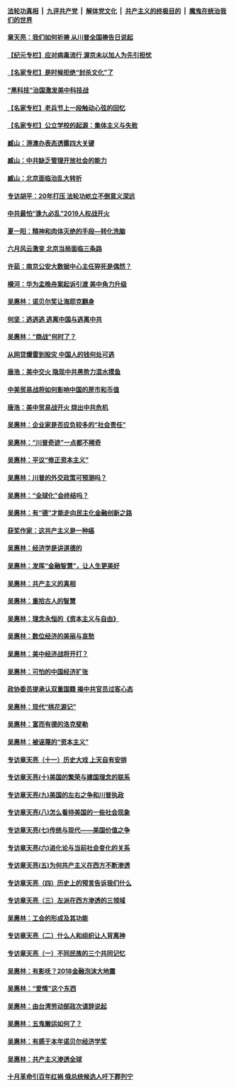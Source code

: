 ####  [法轮功真相](../../../../basic/blob/master/README.md?t=07051902) &nbsp;|&nbsp; [九评共产党](../../../../9ping.md/blob/master/README.md?t=07051902) &nbsp;|&nbsp; [解体党文化](../../../../jtdwh.md/blob/master/README.md?t=07051902)  &nbsp;|&nbsp; [共产主义的终极目的](../../../../gczydzjmd.md/blob/master/README.md?t=07051902) &nbsp;|&nbsp; [魔鬼在统治我们的世界](../../../../mgztzwmdsj.md/blob/master/README.md?t=07051902) 

#### [章天亮：我们如何祈祷 从川普全国祷告日说起](../pages/nsc423/n11944627.md?t=07051902) 

#### [【纪元专栏】应对病毒流行 渥京未以加人为先引担忧](../pages/nsc423/n11875714.md?t=07051902) 

#### [【名家专栏】是时候拒绝“封杀文化”了](../pages/nsc423/n11814093.md?t=07051902) 

#### [“黑科技”治国激发美中科技战](../pages/nsc423/n11638056.md?t=07051902) 

#### [【名家专栏】老兵节上一段触动心弦的回忆](../pages/nsc423/n11646016.md?t=07051902) 

#### [【名家专栏】公立学校的起源：集体主义与失败](../pages/nsc423/n11601833.md?t=07051902) 

#### [臧山：港澳办表态透露四大关键](../pages/nsc423/n11421628.md?t=07051902) 

#### [臧山：中共缺乏管理开放社会的能力](../pages/nsc423/n11407457.md?t=07051902) 

#### [臧山：北京面临治乱大转折](../pages/nsc423/n11406895.md?t=07051902) 

#### [专访胡平：20年打压 法轮功屹立不倒意义深远](../pages/nsc423/n11398800.md?t=07051902) 

#### [中共最怕“逢九必乱”2019人权战开火](../pages/nsc423/n11385248.md?t=07051902) 

#### [夏一阳：精神和肉体灭绝的手段—转化洗脑](../pages/nsc423/n11368250.md?t=07051902) 

#### [六月风云激变 北京当局面临三条路](../pages/nsc423/n11313668.md?t=07051902) 

#### [许茹：南京公安大数据中心主任猝死是偶然？](../pages/nsc423/n11064744.md?t=07051902) 

#### [横河：华为孟晚舟案起诉引渡 美中角力升级](../pages/nsc423/n11027230.md?t=07051902) 

#### [吴惠林：诺贝尔奖让海耶克翻身](../pages/nsc423/n10890049.md?t=07051902) 

#### [何坚：逃逃逃 逃离中国与逃离中共](../pages/nsc423/n10592891.md?t=07051902) 

#### [吴惠林：“商战”何时了？](../pages/nsc423/n10573558.md?t=07051902) 

#### [从网贷爆雷到股灾 中国人的钱何处可逃](../pages/nsc423/n10572800.md?t=07051902) 

#### [唐浩：美中交火 隐现中共黑势力混水摸鱼](../pages/nsc423/n10544040.md?t=07051902) 

#### [中美贸易战将如何影响中国的房市和币值](../pages/nsc423/n10543697.md?t=07051902) 

#### [唐浩：美中贸易战开火 烧出中共危机](../pages/nsc423/n10540126.md?t=07051902) 

#### [吴惠林：企业家是否应负较多的“社会责任”](../pages/nsc423/n10535022.md?t=07051902) 

#### [吴惠林：“川普奇迹”一点都不稀奇](../pages/nsc423/n10512808.md?t=07051902) 

#### [吴惠林：平议“修正资本主义”](../pages/nsc423/n10495724.md?t=07051902) 

#### [吴惠林：川普的外交政策可预测吗？](../pages/nsc423/n10462387.md?t=07051902) 

#### [吴惠林：“全球化”会终结吗？](../pages/nsc423/n10452838.md?t=07051902) 

#### [吴惠林：有“德”才能走向民主化金融创新之路](../pages/nsc423/n10432292.md?t=07051902) 

#### [获奖作家：这共产主义是一种癌](../pages/nsc423/n10431541.md?t=07051902) 

#### [吴惠林：经济学是讲道德的](../pages/nsc423/n10398014.md?t=07051902) 

#### [吴惠林：发挥“金融智慧”，让人生更美好](../pages/nsc423/n10375019.md?t=07051902) 

#### [吴惠林：共产主义的真相](../pages/nsc423/n10351394.md?t=07051902) 

#### [吴惠林：重拾古人的智慧](../pages/nsc423/n10337691.md?t=07051902) 

#### [吴惠林：理念永恒的《资本主义与自由》](../pages/nsc423/n10316274.md?t=07051902) 

#### [吴惠林：数位经济的美丽与哀愁](../pages/nsc423/n10292946.md?t=07051902) 

#### [吴惠林：美中经济战将开打？](../pages/nsc423/n10258825.md?t=07051902) 

#### [吴惠林：可怕的中国经济扩张](../pages/nsc423/n10219147.md?t=07051902) 

#### [政协委员提承认双重国籍 揭中共官员过客心态](../pages/nsc423/n10208809.md?t=07051902) 

#### [吴惠林：现代“桃花源记”](../pages/nsc423/n10185234.md?t=07051902) 

#### [吴惠林：富而有德的洛克斐勒](../pages/nsc423/n10142264.md?t=07051902) 

#### [吴惠林：被诬蔑的“资本主义”](../pages/nsc423/n10124816.md?t=07051902) 

#### [专访章天亮（十一）历史大戏 上天自有安排](../pages/nsc423/n10094905.md?t=07051902) 

#### [专访章天亮(十)美国的繁荣与建国理念的联系](../pages/nsc423/n10094899.md?t=07051902) 

#### [专访章天亮(九)美国的左右之争和川普执政](../pages/nsc423/n10094889.md?t=07051902) 

#### [专访章天亮(八)怎么看待美国的一些社会现象](../pages/nsc423/n10094857.md?t=07051902) 

#### [专访章天亮(七)传统与现代——美国价值之争](../pages/nsc423/n10093140.md?t=07051902) 

#### [专访章天亮(六)进化论与当前社会变化的关系](../pages/nsc423/n10092036.md?t=07051902) 

#### [专访章天亮(五)为何共产主义在西方不断渗透](../pages/nsc423/n10083620.md?t=07051902) 

#### [专访章天亮（四）历史上的预言告诉我们什么](../pages/nsc423/n10083606.md?t=07051902) 

#### [专访章天亮（三）左派在西方渗透的三领域](../pages/nsc423/n10081115.md?t=07051902) 

#### [吴惠林：工会的形成及其功能](../pages/nsc423/n10080633.md?t=07051902) 

#### [专访章天亮（二）什么人和组织让人背离神](../pages/nsc423/n10076637.md?t=07051902) 

#### [专访章天亮（一）不同民族的三个共同记忆](../pages/nsc423/n10074188.md?t=07051902) 

#### [吴惠林：有影呒？2018金融泡沫大地震](../pages/nsc423/n10040534.md?t=07051902) 

#### [吴惠林：“爱情”这个东西](../pages/nsc423/n10019423.md?t=07051902) 

#### [吴惠林：由台湾劳动部政次请辞说起](../pages/nsc423/n9979679.md?t=07051902) 

#### [吴惠林：五鬼搬运如何了？](../pages/nsc423/n9925338.md?t=07051902) 

#### [吴惠林：有感于本年诺贝尔经济学奖](../pages/nsc423/n9871883.md?t=07051902) 

#### [吴惠林：共产主义渗透全球](../pages/nsc423/n9812748.md?t=07051902) 

#### [十月革命引百年红祸 俄总统候选人吁下葬列宁](../pages/nsc423/n9810182.md?t=07051902) 

